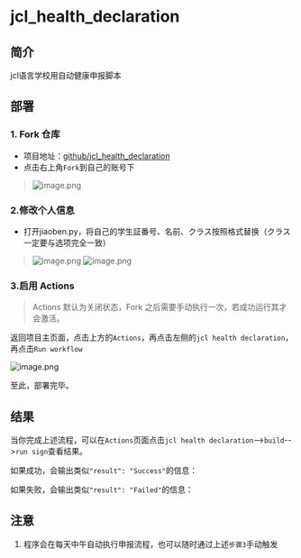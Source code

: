 # jcl_health_declaration

## 简介

jcl语言学校用自动健康申报脚本

## 部署

### 1. Fork 仓库

* 项目地址：[github/jcl_health_declaration](https://github.com/yyz788634/jcl_health_declaration)
* 点击右上角`Fork`到自己的账号下

> ![image.png](https://i.loli.net/2020/10/28/qpXowZmIWeEUyrJ.png)

### 2.修改个人信息
* 打开jiaoben.py，将自己的学生証番号、名前、クラス按照格式替换（クラス一定要与选项完全一致）

> ![image.png](https://i.loli.net/2020/12/07/3ZerPKGSHcJbkAQ.png)
> ![image.png](https://i.loli.net/2020/12/07/Sj9LKuzlJaqQEos.png)

### 3.启用 Actions

> Actions 默认为关闭状态，Fork 之后需要手动执行一次，若成功运行其才会激活。

返回项目主页面，点击上方的`Actions`，再点击左侧的`jcl health declaration`，再点击`Run workflow`
    
![image.png](https://i.loli.net/2020/12/07/fNgYHqbksrPBAeQ.png)

至此，部署完毕。

## 结果

当你完成上述流程，可以在`Actions`页面点击`jcl health declaration`-->`build`-->`run sign`查看结果。

如果成功，会输出类似`"result": "Success"`的信息：

如果失败，会输出类似`"result": "Failed"`的信息：

## 注意

1. 程序会在每天中午自动执行申报流程，也可以随时通过上述`步骤3`手动触发
